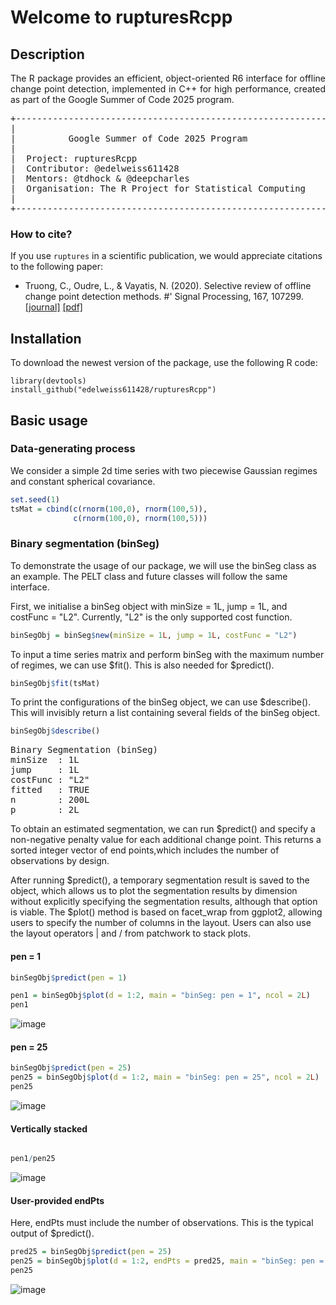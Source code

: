 # Welcome to rupturesRcpp

## Description

<p align="justify"> The R package provides an efficient, object-oriented R6 interface for offline change point detection, implemented in C++ for high performance, created as part of the Google Summer of Code 2025 program. </p>


<pre>
+------------------------------------------------------------+
|                                                            |
|          Google Summer of Code 2025 Program                |
|                                                            | 
|  Project: rupturesRcpp                                     |
|  Contributor: @edelweiss611428                             |
|  Mentors: @tdhock & @deepcharles                           |
|  Organisation: The R Project for Statistical Computing     |
|                                                            |
+------------------------------------------------------------+
</pre>


### How to cite?

If you use `ruptures` in a scientific publication, we would appreciate citations to the following paper:

- Truong, C., Oudre, L., & Vayatis, N. (2020). Selective review of offline change point detection methods.
#' Signal Processing, 167, 107299. [[journal]](https://doi.org/10.1016/j.sigpro.2019.107299) [[pdf]](http://www.laurentoudre.fr/publis/TOG-SP-19.pdf)


## Installation

To download the newest version of the package, use the following R code: 

```
library(devtools)
install_github("edelweiss611428/rupturesRcpp") 
```

## Basic usage

### Data-generating process  
  
We consider a simple 2d time series with two piecewise Gaussian regimes and constant spherical covariance.


```r
set.seed(1)
tsMat = cbind(c(rnorm(100,0), rnorm(100,5)),
              c(rnorm(100,0), rnorm(100,5)))
```


### Binary segmentation (binSeg)

To demonstrate the usage of our package, we will use the binSeg class as an example. The PELT class and future classes will follow the same interface. 

First, we initialise a binSeg object with minSize = 1L, jump = 1L, and costFunc = "L2". Currently, "L2" is the only supported cost function.

```r
binSegObj = binSeg$new(minSize = 1L, jump = 1L, costFunc = "L2") 
```
To input a time series matrix and perform binSeg with the maximum number of regimes, we can use $fit(). This is also needed for $predict(). 

```r
binSegObj$fit(tsMat) 
```
To print the configurations of the binSeg object, we can use $describe(). This will invisibly return a list containing several fields of the binSeg object.

```r
binSegObj$describe() 
```
<pre>
Binary Segmentation (binSeg)
minSize  : 1L
jump     : 1L
costFunc : "L2"
fitted   : TRUE
n        : 200L
p        : 2L
</pre>

To obtain an estimated segmentation, we can run $predict() and specify a non-negative penalty value for each additional change point. This returns a sorted integer vector of end points,which includes the number of observations by design.

After running $predict(), a temporary segmentation result is saved to the object, which allows us to plot the segmentation results by dimension without explicitly specifying the segmentation results, although that option is viable. The $plot() method is based on facet_wrap from ggplot2, allowing users to specify the number of columns in the layout. Users can also use the layout operators | and / from patchwork to stack plots.

#### pen = 1 

```r
binSegObj$predict(pen = 1)
```

```r
pen1 = binSegObj$plot(d = 1:2, main = "binSeg: pen = 1", ncol = 2L)
pen1
```

![image](https://github.com/user-attachments/assets/603095ed-71a0-4c22-8dc5-af38c5269e1a)


#### pen = 25
```r
binSegObj$predict(pen = 25) 
pen25 = binSegObj$plot(d = 1:2, main = "binSeg: pen = 25", ncol = 2L)
pen25
```
![image](https://github.com/user-attachments/assets/dea22543-e057-44ae-a174-197d9c704aa5)


#### Vertically stacked
```r

pen1/pen25
```
![image](https://github.com/user-attachments/assets/66c21f4a-bc9d-4096-8be8-464b16340952)

#### User-provided endPts

Here, endPts must include the number of observations. This is the typical output of $predict().

```r
pred25 = binSegObj$predict(pen = 25) 
pen25 = binSegObj$plot(d = 1:2, endPts = pred25, main = "binSeg: pen = 25", ncol = 2L)
pen25
```

![image](https://github.com/user-attachments/assets/1ef897b6-9756-40c7-97fc-8819c6632101)


